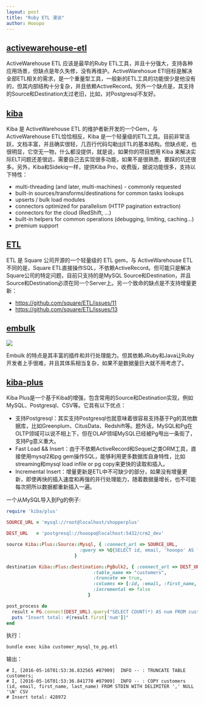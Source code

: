 ```yaml
---
layout: post
title: "Ruby ETL 漫谈"
author: Hooopo
---
```


## [activewarehouse-etl](https://github.com/activewarehouse/activewarehouse-etl)
ActiveWarehouse ETL 应该是最早的Ruby ETL工具，并且十分强大，支持各种应用场景，但缺点是年久失修，没有再维护。ActiveWarehosue ETl目标是解决全部ETL相关的需求，是一个重量型工具，一般新的ETL工具的功能很少是他没有的，但其内部结构十分复杂，并且依赖ActiveRecord。另外一个缺点是，其支持的Source和Destination太过老旧，比如，对Postgresql不友好。

## [kiba](https://github.com/thbar/kiba)

Kiba 是 ActiveWarehouse ETL 的维护者新开发的一个Gem，与 ActiveWarehouse ETL恰恰相反，Kiba 是一个轻量级的ETL工具。目前非常活跃，文档丰富，并且确实很轻，几百行代码勾勒出ETL的基本结构。但缺点呢，也很明显，它空无一物，什么都没提供，就是说，如果你的项目想用 Kiba 来解决实际ELT问题还差很远，需要自己去实现很多功能，如果不是很熟悉，要踩的坑还很多。另外，Kiba和Sidekiq一样，提供Kiba Pro，收费版，据说功能很多，支持以下特性：

* multi-threading (and later, multi-machines) - commonly requested
* built-in sources/transforms/destinations for common tasks
lookups
* upserts / bulk load modules
* connectors optimized for parallelism (HTTP pagination extraction)
* connectors for the cloud (RedShift, ...)
* built-in helpers for common operations (debugging, limiting, caching...)
* premium support

## [ETL](https://github.com/square/ETL)

ETL 是 Square 公司开源的一个轻量级的 ETL gem，与 ActiveWarehouse ETL 不同的是，Square ETL直接操作SQL，不依赖ActiveRecord。但可能只是解决Square公司的特定问题，目前只支持的是MySQL Source和Destination，并且Source和Destination必须在同一个Server上。另一个致命的缺点是不支持增量更新：

* https://github.com/square/ETL/issues/11
* https://github.com/square/ETL/issues/13

## [embulk](https://github.com/embulk/embulk)

![](https://ruby-china-files.b0.upaiyun.com/photo/2016/3fdd6d582cd883fa3e7725ccf6b757d3.png)

Embulk 的特点是其丰富的插件和并行处理能力。但其依赖JRuby和Java让Ruby开发者上手很难，并且其体系相当复杂，如果不是数据量巨大就不用考虑了。

## [kiba-plus](https://github.com/hooopo/kiba-plus)

Kiba Plus是一个基于Kiba的增强，包含常用的Source和Destination实现，例如MySQL、Postgresql、CSV等。它具有以下优点：

* 支持Postgresql：其实支持Postgresql也就意味着很容易支持基于Pg的其他数据库，比如Greenplum、CitusData、Redshift等。题外话，MySQL和Pg在OLTP领域可以说不相上下，但在OLAP领域MySQL已经被Pg甩出一条街了，支持Pg意义重大。
* Fast Load && Insert：由于不依赖ActiveRecord和Sequel之类ORM工具，直接使用mysql2和pg gem操作SQL，能够利用更多数据库自身特性，比如streaming和mysql load infile or pg copy来更快的读取和插入。
* Incremental Insert：增量更新是ETL中不可缺少的部分，如果没有增量更新，即使再快的插入速度和再强的并行处理能力，随着数据量增长，也不可能每次把所以数据都重新插入一遍。

一个从MySQL导入到Pg的例子:

```ruby
require 'kiba/plus'

SOURCE_URL = 'mysql://root@localhost/shopperplus'

DEST_URL   = 'postgresql://hooopo@localhost:5432/crm2_dev'

source Kiba::Plus::Source::Mysql, { :connect_url => SOURCE_URL,
                           :query => %Q{SELECT id, email, 'hooopo' AS first_name, 'Wang' AS last_name FROM customers}
                         }

destination Kiba::Plus::Destination::PgBulk2, { :connect_url => DEST_URL,
                                :table_name => "customers",
                                :truncate => true,
                                :columns => [:id, :email, :first_name, :last_name],
                                :incremental => false
                              }

post_process do
  result = PG.connect(DEST_URL).query("SELECT COUNT(*) AS num FROM customers")
  puts "Insert total: #{result.first['num']}"
end
```
执行：

```
bundle exec kiba customer_mysql_to_pg.etl
```
输出：

```
# I, [2016-05-16T01:53:36.832565 #87909]  INFO -- : TRUNCATE TABLE customers;
# I, [2016-05-16T01:53:36.841770 #87909]  INFO -- : COPY customers (id, email, first_name, last_name) FROM STDIN WITH DELIMITER ',' NULL '\N' CSV
# Insert total: 428972
```
